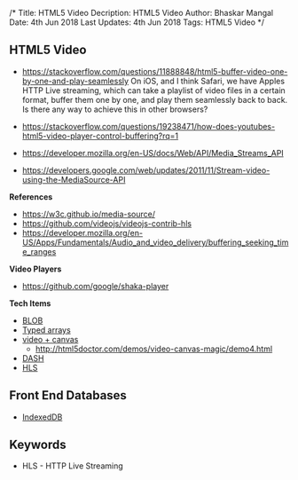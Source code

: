 /*
Title: HTML5 Video
Decription: HTML5 Video
Author: Bhaskar Mangal
Date: 4th Jun 2018
Last Updates: 4th Jun 2018
Tags: HTML5 Video
*/

## HTML5 Video

* https://stackoverflow.com/questions/11888848/html5-buffer-video-one-by-one-and-play-seamlessly
On iOS, and I think Safari, we have Apples HTTP Live streaming, which can take a playlist of video files in a certain format, buffer them one by one, and play them seamlessly back to back.
Is there any way to achieve this in other browsers?
* https://stackoverflow.com/questions/19238471/how-does-youtubes-html5-video-player-control-buffering?rq=1

* https://developer.mozilla.org/en-US/docs/Web/API/Media_Streams_API
* https://developers.google.com/web/updates/2011/11/Stream-video-using-the-MediaSource-API


**References**
* https://w3c.github.io/media-source/
* https://github.com/videojs/videojs-contrib-hls
* https://developer.mozilla.org/en-US/Apps/Fundamentals/Audio_and_video_delivery/buffering_seeking_time_ranges

**Video Players**
* https://github.com/google/shaka-player

**Tech Items**
* [BLOB](https://developer.mozilla.org/en-US/docs/Web/API/Blob)
* [Typed arrays](https://developer.mozilla.org/en-US/docs/Web/API/XMLHttpRequest/Sending_and_Receiving_Binary_Data)
* [video + canvas ](http://html5doctor.com/video-canvas-magic/)
  - http://html5doctor.com/demos/video-canvas-magic/demo4.html
* [DASH](https://dashif.org/)
* [HLS](https://developer.apple.com/streaming/)

## Front End Databases
* [IndexedDB](https://www.w3.org/TR/IndexedDB-2/)

## Keywords
* HLS - HTTP Live Streaming

